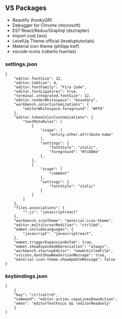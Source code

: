 ## VS Packages

- Beautify (hookyQR)
- Debugger for Chrome (microsoft)
- ES7 React/Redux/Graphql (dsznajder)
- Import cost (wix)
- LevelUp Theme official (leveluptutorials)
- Material icon theme (philipp kief)
- vscode-icons (roberto huertas)

### settings.json
```
{
    "editor.fontSize": 12,
    "editor.tabSize": 4,
    "editor.fontFamily": "Fira Code",
    "editor.fontLigatures": true,
    "terminal.integrated.fontSize": 12,
    "editor.renderWhitespace": "boundary",
    "workbench.colorCustomizations": {
        "editorWhitespace.foreground": "#FFD"
    },
    "editor.tokenColorCustomizations": {
        "textMateRules": [
            {
                "scope": [
                    "entity.other.attribute-name"
                ],
                "settings": {
                    "fontStyle": "italic",
                    "foreground": "#7cDD6e"
                },
            },
            {
                "scope": [
                    "comment"
                ],
                "settings": {
                    "fontStyle": "italic"
                }
            }
        ]
    },
    "files.associations": {
        "*.js": "javascriptreact"
    },
    "workbench.iconTheme": "material-icon-theme",
    "editor.multiCursorModifier": "ctrlCmd",
    "emmet.includeLanguages": {
        "javascript": "javascriptreact",
    },
    "emmet.triggerExpansionOnTab": true,
    "emmet.showExpandedAbbreviation": "always",
    "workbench.startupEditor": "newUntitledFile",
    "vsicons.dontShowNewVersionMessage": true,
    "material-icon-theme.showUpdateMessage": false
}
```
### keybindings.json
```
[
    {
    "key": "ctrl+alt+d",
    "command": "editor.action.copyLinesDownAction",
    "when": "editorTextFocus && !editorReadonly"
    }
]
```
